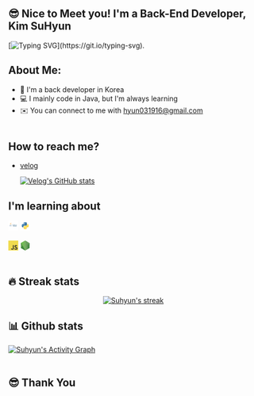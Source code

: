 ## 😎 Nice to Meet you! I'm a Back-End Developer, Kim SuHyun

[![Typing SVG](https://readme-typing-svg.herokuapp.com?color=247DA4&size=25&multiline=true&width=700&height=50&lines=Hello%2C+World!)](https://git.io/typing-svg).  

## About Me:
- 👶 I'm a back developer in Korea
- 💻 I mainly code in Java, but I'm always learning
- ✉️ You can connect to me with hyun031916@gmail.com <br><br>

## How to reach me?
- [velog](https://velog.io/@hyun031916)<p>
[![Velog's GitHub stats](https://velog-readme-stats.vercel.app/api?name=hyun031916&color=dark)](https://velog.io/@hyun031916/개발-블로그를-시작하며)

## I'm learning about
<code><img height="20" src="https://raw.githubusercontent.com/github/explore/80688e429a7d4ef2fca1e82350fe8e3517d3494d/topics/java/java.png"></code>
<code><img height="20" src="https://raw.githubusercontent.com/github/explore/80688e429a7d4ef2fca1e82350fe8e3517d3494d/topics/python/python.png"></code><br><br>
<code><img height="20" src="https://raw.githubusercontent.com/github/explore/80688e429a7d4ef2fca1e82350fe8e3517d3494d/topics/javascript/javascript.png"></code>
<code><img height="20" src="https://raw.githubusercontent.com/github/explore/80688e429a7d4ef2fca1e82350fe8e3517d3494d/topics/nodejs/nodejs.png"></code><br><br>
  
## 🔥 Streak stats
<!-- GitHub Readme Streak Stats - https://github.com/DenverCoder1/github-readme-streak-stats -->
<p align="center">
  <a href="https://github.com/DenverCoder1/github-readme-streak-stats">
    <img title="🔥 Get streak stats for your profile at git.io/streak-stats" alt="Suhyun's streak" src="https://github-readme-streak-stats.herokuapp.com/?user=hyun031916&hide_border=true"/>
  </a>
</p>

## 📊 Github stats
<!-- https://github.com/ashutosh00710/github-readme-activity-graph -->
<a href="https://github.com/ashutosh00710/github-readme-activity-graph"><img alt="Suhyun's Activity Graph" src="https://activity-graph.herokuapp.com/graph?username=hyun031916&theme=github&hide_border=true" /></a><br><br>

## 😎 Thank You
